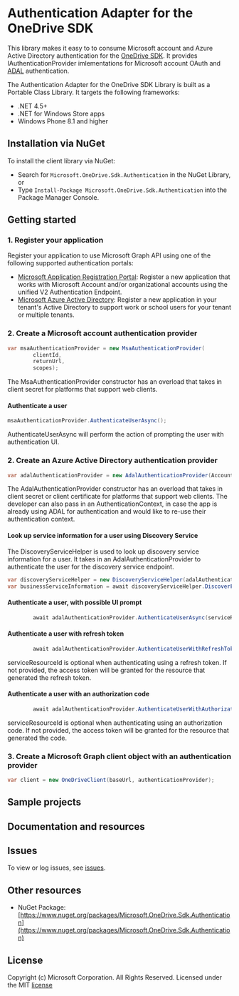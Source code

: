 # Authentication Adapter for the OneDrive SDK

This library makes it easy to to consume Microsoft account and Azure Active Directory authentication for the [OneDrive SDK](https://github.com/OneDrive/onedrive-sdk-csharp). It provides IAuthenticationProvider imlementations for Microsoft account OAuth and [ADAL](https://github.com/AzureAD/azure-activedirectory-library-for-dotnet) authentication.

The Authentication Adapter for the OneDrive SDK Library is built as a Portable Class Library. It targets the following frameworks:

* .NET 4.5+
* .NET for Windows Store apps
* Windows Phone 8.1 and higher

## Installation via NuGet

To install the client library via NuGet:

* Search for `Microsoft.OneDrive.Sdk.Authentication` in the NuGet Library, or
* Type `Install-Package Microsoft.OneDrive.Sdk.Authentication` into the Package Manager Console.

## Getting started

### 1. Register your application

Register your application to use Microsoft Graph API using one of the following
supported authentication portals:

* [Microsoft Application Registration Portal](https://apps.dev.microsoft.com):
  Register a new application that works with Microsoft Account and/or
  organizational accounts using the unified V2 Authentication Endpoint.
* [Microsoft Azure Active Directory](https://manage.windowsazure.com): Register
  a new application in your tenant's Active Directory to support work or school
  users for your tenant or multiple tenants.
  
### 2. Create a Microsoft account authentication provider

```csharp
var msaAuthenticationProvider = new MsaAuthenticationProvider(
        clientId,
        returnUrl,
        scopes);
```

The MsaAuthenticationProvider constructor has an overload that takes in client secret for platforms that support web clients.

#### Authenticate a user

```csharp
msaAuthenticationProvider.AuthenticateUserAsync();
```

AuthenticateUserAsync will perform the action of prompting the user with authentication UI.

### 2. Create an Azure Active Directory authentication provider

```csharp
var adalAuthenticationProvider = new AdalAuthenticationProvider(AccountSelection.AadClientId, AccountSelection.AadReturnUrl);
```

The AdalAuthenticationProvider constructor has an overload that takes in client secret or client certificate for platforms that support web clients.
The developer can also pass in an AuthenticationContext, in case the app is already using ADAL for authentication and would like to re-use their authentication context.

#### Look up service information for a user using Discovery Service

The DiscoveryServiceHelper is used to look up discovery service information for a user. It takes in an AdalAuthenticationProvider to authenticate the user for the discovery service endpoint.

```csharp
var discoveryServiceHelper = new DiscoveryServiceHelper(adalAuthenticationProvider);
var businessServiceInformation = await discoveryServiceHelper.DiscoverFilesEndpointInformationForUserAsync();
```

#### Authenticate a user, with possible UI prompt

```csharp
        await adalAuthenticationProvider.AuthenticateUserAsync(serviceResourceId);
```

#### Authenticate a user with refresh token

```csharp
        await adalAuthenticationProvider.AuthenticateUserWithRefreshTokenAsync(refreshToken, serviceResourceId);
```

serviceResourceId is optional when authenticating using a refresh token. If not provided, the access token will be granted for the resource that generated the refresh token.

#### Authenticate a user with an authorization code

```csharp
        await adalAuthenticationProvider.AuthenticateUserWithAuthorizationCodeAsync(authorizationCode, serviceResourceId);
```

serviceResourceId is optional when authenticating using an authorization code. If not provided, the access token will be granted for the resource that generated the code.

### 3. Create a Microsoft Graph client object with an authentication provider

```csharp
var client = new OneDriveClient(baseUrl, authenticationProvider);
```

## Sample projects


## Documentation and resources


## Issues

To view or log issues, see [issues](https://github.com/OneDrive/onedrive-sdk-dotnet-msa-auth-adapter/issues).

## Other resources

* NuGet Package: [https://www.nuget.org/packages/Microsoft.OneDrive.Sdk.Authentication](https://www.nuget.org/packages/Microsoft.OneDrive.Sdk.Authentication)


## License

Copyright (c) Microsoft Corporation. All Rights Reserved. Licensed under the MIT [license](LICENSE.txt)
